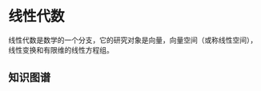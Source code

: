 # 线性代数

线性代数是数学的一个分支，它的研究对象是向量，向量空间（或称线性空间），线性变换和有限维的线性方程组。

## 知识图谱

<KnowledgeGraphAsync height="500px"
                     title="线性代数"
                     :legends="['行列式', '矩阵', '方程组', '全排列']"
                     :force="{ edgeLength: 36, repulsion: 60, gravity: 0.14 }"/>
